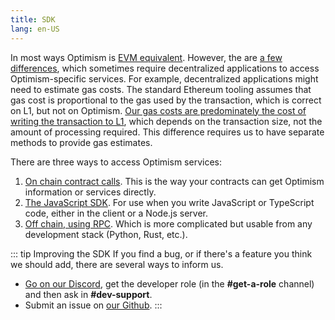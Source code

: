 ```yaml
---
title: SDK
lang: en-US
---
```


In most ways Optimism is [EVM equivalent](https://medium.com/ethereum-optimism/introducing-evm-equivalence-5c2021deb306).
However, the are [a few differences](../developers/build/differences/), which sometimes require decentralized applications to access Optimism-specific services.
For example, decentralized applications might need to estimate gas costs.
The standard Ethereum tooling assumes that gas cost is proportional to the gas used by the transaction, which is correct on L1, but not on Optimism.
[Our gas costs are predominately the cost of writing the transaction to L1](../developers/build/transaction-fees.md), which depends on the transaction size, not the amount of processing required.
This difference requires us to have separate methods to provide gas estimates.

There are three ways to access Optimism services:

1. [On chain contract calls](https://github.com/ethereum-optimism/optimism/tree/develop/packages/contracts/docs). 
   This is the way your contracts can get Optimism information or services directly.
1. [The JavaScript SDK](js-client.md). For use when you write JavaScript or TypeScript code, either in the client or a Node.js server.
1. [Off chain, using RPC](../developers/build/json-rpc.md). Which is more complicated but usable from any development stack (Python, Rust, etc.).


::: tip Improving the SDK
If you find a bug, or if there's a feature you think we should add, there are several ways to inform us.

- [Go on our Discord](https://discord.optimism.io), get the developer role (in the **#get-a-role** channel) and then ask in **#dev-support**.
- Submit an issue on [our Github](https://github.com/ethereum-optimism/optimism/issues).
:::